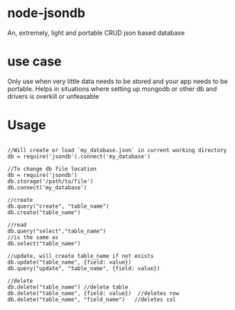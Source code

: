 node-jsondb
===========

An, extremely, light and portable CRUD json based database

use case
========

Only use when very little data needs to be stored and your app needs to be
portable. Helps in situations where setting up mongodb or other db and drivers
is overkill or unfeasable

Usage
=====
```

//Will create or load `my_database.json` in current working directory
db = require('jsondb').connect('my_database')

//To change db file location
db = require('jsondb')
db.storage('/path/to/file')
db.connect('my_database')

//create
db.query("create", "table_name")
db.create("table_name")

//read
db.query("select","table_name")
//is the same as
db.select("table_name")

//update, will create table_name if not exists
db.update("table_name", {field: value})
db.query("update", "table_name", {field: value})

//delete
db.delete("table_name")	//delete table
db.delete("table_name", {field: value})  //deletes row
db.delete("table_name", "field_name")	//deletes col
```